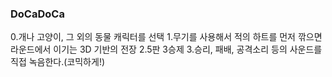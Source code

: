 <h3>DoCaDoCa</h3>
0.개나 고양이, 그 외의 동물 캐릭터를 선택
1.무기를 사용해서 적의 하트를 먼저 깎으면 라운드에서 이기는 3D 기반의 전장
2.5판 3승제
3.승리, 패배, 공격소리 등의 사운드를 직접 녹음한다.(코믹하게!)

